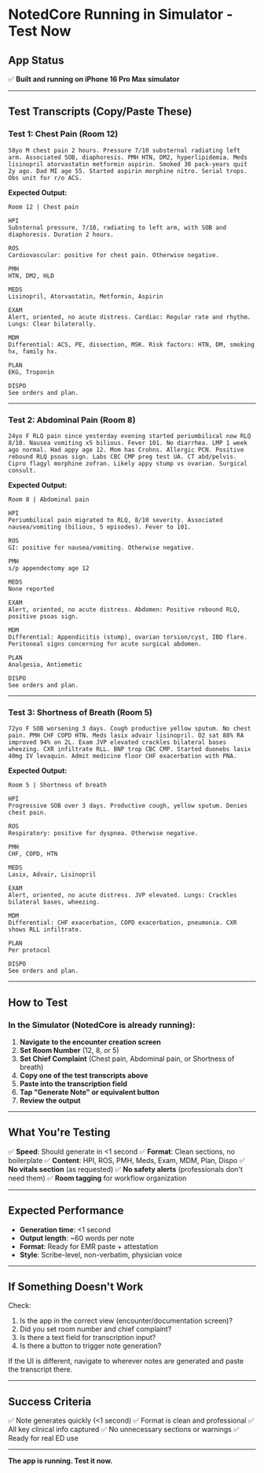 # NotedCore Running in Simulator - Test Now

## App Status
✅ **Built and running on iPhone 16 Pro Max simulator**

---

## Test Transcripts (Copy/Paste These)

### Test 1: Chest Pain (Room 12)
```
58yo M chest pain 2 hours. Pressure 7/10 substernal radiating left arm. Associated SOB, diaphoresis. PMH HTN, DM2, hyperlipidemia. Meds lisinopril atorvastatin metformin aspirin. Smoked 30 pack-years quit 2y ago. Dad MI age 55. Started aspirin morphine nitro. Serial trops. Obs unit for r/o ACS.
```

**Expected Output:**
```
Room 12 | Chest pain

HPI
Substernal pressure, 7/10, radiating to left arm, with SOB and diaphoresis. Duration 2 hours.

ROS
Cardiovascular: positive for chest pain. Otherwise negative.

PMH
HTN, DM2, HLD

MEDS
Lisinopril, Atorvastatin, Metformin, Aspirin

EXAM
Alert, oriented, no acute distress. Cardiac: Regular rate and rhythm. Lungs: Clear bilaterally.

MDM
Differential: ACS, PE, dissection, MSK. Risk factors: HTN, DM, smoking hx, family hx.

PLAN
EKG, Troponin

DISPO
See orders and plan.
```

---

### Test 2: Abdominal Pain (Room 8)
```
24yo F RLQ pain since yesterday evening started periumbilical now RLQ 8/10. Nausea vomiting x5 bilious. Fever 101. No diarrhea. LMP 1 week ago normal. Had appy age 12. Mom has Crohns. Allergic PCN. Positive rebound RLQ psoas sign. Labs CBC CMP preg test UA. CT abd/pelvis. Cipro flagyl morphine zofran. Likely appy stump vs ovarian. Surgical consult.
```

**Expected Output:**
```
Room 8 | Abdominal pain

HPI
Periumbilical pain migrated to RLQ, 8/10 severity. Associated nausea/vomiting (bilious, 5 episodes). Fever to 101.

ROS
GI: positive for nausea/vomiting. Otherwise negative.

PMH
s/p appendectomy age 12

MEDS
None reported

EXAM
Alert, oriented, no acute distress. Abdomen: Positive rebound RLQ, positive psoas sign.

MDM
Differential: Appendicitis (stump), ovarian torsion/cyst, IBD flare. Peritoneal signs concerning for acute surgical abdomen.

PLAN
Analgesia, Antiemetic

DISPO
See orders and plan.
```

---

### Test 3: Shortness of Breath (Room 5)
```
72yo F SOB worsening 3 days. Cough productive yellow sputum. No chest pain. PMH CHF COPD HTN. Meds lasix advair lisinopril. O2 sat 88% RA improved 94% on 2L. Exam JVP elevated crackles bilateral bases wheezing. CXR infiltrate RLL. BNP trop CBC CMP. Started duonebs lasix 40mg IV levaquin. Admit medicine floor CHF exacerbation with PNA.
```

**Expected Output:**
```
Room 5 | Shortness of breath

HPI
Progressive SOB over 3 days. Productive cough, yellow sputum. Denies chest pain.

ROS
Respiratory: positive for dyspnea. Otherwise negative.

PMH
CHF, COPD, HTN

MEDS
Lasix, Advair, Lisinopril

EXAM
Alert, oriented, no acute distress. JVP elevated. Lungs: Crackles bilateral bases, wheezing.

MDM
Differential: CHF exacerbation, COPD exacerbation, pneumonia. CXR shows RLL infiltrate.

PLAN
Per protocol

DISPO
See orders and plan.
```

---

## How to Test

### In the Simulator (NotedCore is already running):

1. **Navigate to the encounter creation screen**
2. **Set Room Number** (12, 8, or 5)
3. **Set Chief Complaint** (Chest pain, Abdominal pain, or Shortness of breath)
4. **Copy one of the test transcripts above**
5. **Paste into the transcription field**
6. **Tap "Generate Note" or equivalent button**
7. **Review the output**

---

## What You're Testing

✅ **Speed**: Should generate in <1 second
✅ **Format**: Clean sections, no boilerplate
✅ **Content**: HPI, ROS, PMH, Meds, Exam, MDM, Plan, Dispo
✅ **No vitals section** (as requested)
✅ **No safety alerts** (professionals don't need them)
✅ **Room tagging** for workflow organization

---

## Expected Performance

- **Generation time**: <1 second
- **Output length**: ~60 words per note
- **Format**: Ready for EMR paste + attestation
- **Style**: Scribe-level, non-verbatim, physician voice

---

## If Something Doesn't Work

Check:
1. Is the app in the correct view (encounter/documentation screen)?
2. Did you set room number and chief complaint?
3. Is there a text field for transcription input?
4. Is there a button to trigger note generation?

If the UI is different, navigate to wherever notes are generated and paste the transcript there.

---

## Success Criteria

✅ Note generates quickly (<1 second)
✅ Format is clean and professional
✅ All key clinical info captured
✅ No unnecessary sections or warnings
✅ Ready for real ED use

---

**The app is running. Test it now.**
